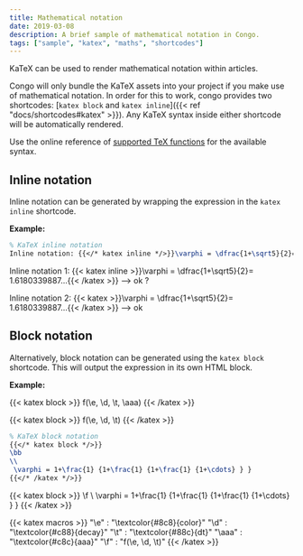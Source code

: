 ```yaml
---
title: Mathematical notation
date: 2019-03-08
description: A brief sample of mathematical notation in Congo.
tags: ["sample", "katex", "maths", "shortcodes"]
---
```


KaTeX can be used to render mathematical notation within articles.

<!--more-->

Congo will only bundle the KaTeX assets into your project if you make use of mathematical notation. In order for this to work, congo provides two shortcodes: [`katex block` and `katex inline`]({{< ref "docs/shortcodes#katex" >}}).
Any KaTeX syntax inside either shortcode will be automatically rendered.

Use the online reference of [supported TeX functions](https://katex.org/docs/supported.html) for the available syntax.

## Inline notation

Inline notation can be generated by wrapping the expression in the `katex inline` shortcode.

**Example:**

```tex
% KaTeX inline notation
Inline notation: {{</* katex inline */>}}\varphi = \dfrac{1+\sqrt5}{2}= 1.6180339887…{{</* /katex */>}}
```

Inline notation 1: {{< katex inline >}}\varphi = \dfrac{1+\sqrt5}{2}= 1.6180339887…{{< /katex >}} --> ok ?

Inline notation 2: {{< katex >}}\varphi = \dfrac{1+\sqrt5}{2}= 1.6180339887…{{< /katex >}}  --> ok

## Block notation

Alternatively, block notation can be generated using the `katex block` shortcode. This will output the expression in its own HTML block.

**Example:**


{{< katex block >}}
f(\e, \d, \t, \aaa)
{{< /katex >}}

{{< katex block >}}
f(\e, \d, \t)
{{< /katex >}}

```tex
% KaTeX block notation
{{</* katex block */>}}
\bb
\\
 \varphi = 1+\frac{1} {1+\frac{1} {1+\frac{1} {1+\cdots} } }
{{</* /katex */>}}
```

{{< katex block >}}
\f
\\
 \varphi = 1+\frac{1} {1+\frac{1} {1+\frac{1} {1+\cdots} } }
{{< /katex >}}


{{< katex macros >}}
"\e"    : "\textcolor{#8c8}{color}"
"\d"    : "\textcolor{#c88}{decay}"
"\t"    : "\textcolor{#88c}{dt}"
"\aaa"  : "\textcolor{#c8c}{aaa}"
"\f"    : "f(\e, \d, \t)"
{{< /katex >}}

